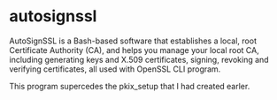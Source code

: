 # autosignssl
AutoSignSSL is a Bash-based software that establishes a local, root Certificate Authority (CA), and helps you manage your local root CA, including generating keys and X.509 certificates, signing, revoking and verifying certificates, all used with OpenSSL CLI program.

This program supercedes the pkix_setup that I had created earler.
